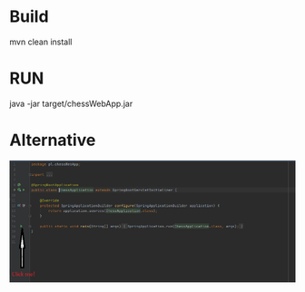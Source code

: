 # Build
mvn clean install

# RUN
java -jar target/chessWebApp.jar 

# Alternative
![image](https://github.com/B4uka/ChessJava/blob/master/src/main/resources/static/images/readme-run-app.png?raw=true)